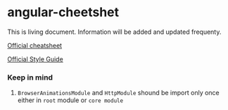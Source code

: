 # angular-cheetshet
This is living document. Information will be added and updated frequenty.

[Official cheatsheet](https://angular.io/guide/cheatsheet)

[Official Style Guide](https://angular.io/guide/styleguide)

### Keep in mind
1. `BrowserAnimationsModule` and `HttpModule` shound be import only once either in `root` module or `core module`
